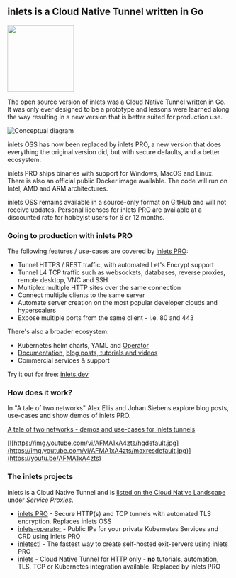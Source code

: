 ## inlets is a Cloud Native Tunnel written in Go

<img src="docs/inlets-logo-sm.png" width="150px">

The open source version of inlets was a Cloud Native Tunnel written in Go. It was only ever designed to be a prototype and lessons were learned along the way resulting in a new version that is better suited for production use.

![Conceptual diagram](docs/inlets-tls.png)

inlets OSS has now been replaced by inlets PRO, a new version that does everything the original version did, but with secure defaults, and a better ecosystem.

inlets PRO ships binaries with support for Windows, MacOS and Linux. There is also an official public Docker image available. The code will run on Intel, AMD and ARM architectures.

inlets OSS remains available in a source-only format on GitHub and will not receive updates. Personal licenses for inlets PRO are available at a discounted rate for hobbyist users for 6 or 12 months.

### Going to production with inlets PRO

The following features / use-cases are covered by [inlets PRO](https://inlets.dev):

* Tunnel HTTPS / REST traffic, with automated Let's Encrypt support
* Tunnel L4 TCP traffic such as websockets, databases, reverse proxies, remote desktop, VNC and SSH
* Multiplex multiple HTTP sites over the same connection
* Connect multiple clients to the same server
* Automate server creation on the most popular developer clouds and hyperscalers
* Expose multiple ports from the same client - i.e. 80 and 443

There's also a broader ecosystem:

* Kubernetes helm charts, YAML and [Operator](https://github.com/inlets/inlets-operator)
* [Documentation](https://docs.inlets.dev/), [blog posts, tutorials and videos](https://inlet.dev/blog)
* Commercial services & support

Try it out for free: [inlets.dev](https://inlets.dev)

### How does it work?

In "A tale of two networks" Alex Ellis and Johan Siebens explore blog posts, use-cases and show demos of inlets PRO.

[A tale of two networks - demos and use-cases for inlets tunnels](https://www.youtube.com/watch?v=AFMA1xA4zts&feature=youtu.be)

[![https://img.youtube.com/vi/AFMA1xA4zts/hqdefault.jpg](https://img.youtube.com/vi/AFMA1xA4zts/maxresdefault.jpg)](https://youtu.be/AFMA1xA4zts)

### The inlets projects

inlets is a Cloud Native Tunnel and is [listed on the Cloud Native Landscape](https://landscape.cncf.io/category=service-proxy&format=card-mode&grouping=category&sort=stars) under *Service Proxies*.

* [inlets PRO](https://inlets.dev) - Secure HTTP(s) and TCP tunnels with automated TLS encryption. Replaces inlets OSS
* [inlets-operator](https://github.com/inlets/inlets-operator) - Public IPs for your private Kubernetes Services and CRD using inlets PRO
* [inletsctl](https://github.com/inlets/inletsctl) - The fastest way to create self-hosted exit-servers using inlets PRO
* [inlets](https://github.com/inlets/inlets) - Cloud Native Tunnel for HTTP only - **no** tutorials, automation, TLS, TCP or Kubernetes integration available. Replaced by inlets PRO

